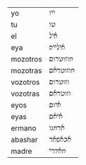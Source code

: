<link href="https://fonts.googleapis.com/css2?family=Noto+Rashi+Hebrew&display=swap" rel="stylesheet">
<style>
.rashi {
    font-family: 'Noto Rashi Hebrew', serif;
}
</style>

<table>
<tr><td>yo</td><td class="rashi">ייו</td></tr>
<tr><td>tu</td><td class="rashi">טו</td></tr>
<tr><td>el</td><td class="rashi">איל</td></tr>
<tr><td>eya</td><td class="rashi">אילייה</td></tr>
<tr><td>mozotros</td><td class="rashi">מוזוטרוס</td></tr>
<tr><td>mozotras</td><td class="rashi">מוזוטראס</td></tr>
<tr><td>vozotros</td><td class="rashi">וזוטרוס</td></tr>
<tr><td>vozotras</td><td class="rashi">וזוטראס</td></tr>
<tr><td>eyos</td><td class="rashi">איוס</td></tr>
<tr><td>eyas</td><td class="rashi">איאס</td></tr>
<tr><td>ermano</td><td class="rashi">ארמנו</td></tr>
<tr><td>abashar</td><td class="rashi">אבאשאר</td></tr>
<tr><td>madre</td><td class="rashi">מאדרי</td></tr>
</table>

